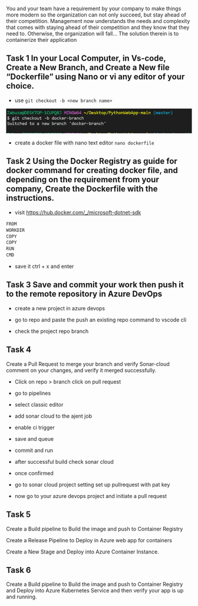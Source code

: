 You and your team have a requirement by your company to make things more modern so the organization can not only succeed, but stay ahead of their competition. Management now understands the needs and complexity that comes with staying ahead of their competition and they know that they need to. Otherwise, the organization will fall… The solution therein is to containerize their application


## Task 1 In your Local Computer, in Vs-code, Create a New Branch, and Create a New file  “Dockerfile”  using Nano or vi  any editor of your choice.




- use `git checkout -b <new branch name>`

![Alt text](images/git%20branch.png)


- create a docker file with nano text editor
`nano dockerfile`



## Task 2 Using the Docker Registry as guide for docker command for creating docker file, and depending on the requirement from your company, Create the Dockerfile with the instructions.

- visit https://hub.docker.com/_/microsoft-dotnet-sdk




```sh
FROM 
WORKDIR 
COPY 
COPY 
RUN 
CMD 
```

- save it ctrl + x and enter



## Task 3 Save and commit your work then push it  to the remote repository in Azure DevOps


- create a new project in azure devops


- go to repo and paste the push an existing repo command to vscode cli

- check the project repo branch


## Task 4 
Create a Pull Request to merge your branch and verify Sonar-cloud comment on your changes, and verify it merged successfully.

- Click on repo > branch click on pull request


- go to pipelines 

- select classic editor 


- add sonar cloud to the ajent job

- enable ci trigger 

- save and queue

- commit and run

- after successful build check sonar cloud

- once confirmed 

- go to sonar cloud project setting set up pullrequest with pat key

- now go to your azure devops project and initiate a pull request 


## Task 5 
Create a Build pipeline to Build the image and push to Container Registry


Create a Release Pipeline to Deploy in Azure web app for containers



Create a New Stage and Deploy into Azure Container Instance.

## Task 6 
Create a Build pipeline to Build the image and push to Container Registry and Deploy into Azure Kubernetes Service and then verify your app is up and running.





